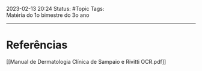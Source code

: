 2023-02-13 20:24
Status: #Topic 
Tags: 
<br/>
Matéria do 1o bimestre do 3o ano
____
# Referências
[[Manual de Dermatologia Clínica de Sampaio e Rivitti OCR.pdf]]
